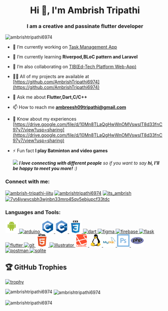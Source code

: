 <h1 align="center">Hi 👋, I'm Ambrish Tripathi</h1>
<h3 align="center">I am a creative and passinate flutter developer</h3>

<p align="left"> <img src="https://komarev.com/ghpvc/?username=ambrishtripathi6974&label=Profile%20views&color=0e75b6&style=flat" alt="ambrishtripathi6974" /> </p>

- 🔭 I’m currently working on [Task Management App](https://github.com/AmbrishTripathi6974/TaskOrganiza)

- 🌱 I’m currently learning **Riverpod,BLoC pattern and Laravel**

- 👯 I’m also collaborating on [TIB(Ed-Tech Platform Web-App)](https://github.com/AmbrishTripathi6974/tib-1)

- 👨‍💻 All of my projects are available at [https://github.com/AmbrishTripathi6974](https://github.com/AmbrishTripathi6974)

- 💬 Ask me about **Flutter,Dart,C/C++**

- 📫 How to reach me **ambreesh09tripathi@gmail.com**

- 📄 Know about my experiences [https://drive.google.com/file/d/10Mn8TLaQgHwWnOMVswslT8d33fnC97y7/view?usp=sharing](https://drive.google.com/file/d/10Mn8TLaQgHwWnOMVswslT8d33fnC97y7/view?usp=sharing)

- ⚡ Fun fact **I play Batminton and video games**

  <img src="https://media.giphy.com/media/LnQjpWaON8nhr21vNW/giphy.gif" width="60"> <em><b>I love connecting with different people</b> so if you want to say <b>hi, I'll be happy to meet you more!</b> :)</em>



<h3 align="left">Connect with me:</h3>
<p align="left">
<a href="https://linkedin.com/in/ambrish-tripathi-iiitu" target="blank"><img align="center" src="https://raw.githubusercontent.com/rahuldkjain/github-profile-readme-generator/master/src/images/icons/Social/linked-in-alt.svg" alt="ambrish-tripathi-iiitu" height="30" width="40" /></a>
<a href="https://kaggle.com/ambrishtripathi6974" target="blank"><img align="center" src="https://raw.githubusercontent.com/rahuldkjain/github-profile-readme-generator/master/src/images/icons/Social/kaggle.svg" alt="ambrishtripathi6974" height="30" width="40" /></a>
<a href="https://instagram.com/its_ambrish" target="blank"><img align="center" src="https://raw.githubusercontent.com/rahuldkjain/github-profile-readme-generator/master/src/images/icons/Social/instagram.svg" alt="its_ambrish" height="30" width="40" /></a>
<a href="https://auth.geeksforgeeks.org/user/7yt4jywvcsbh3wjnbn33mro45qv5ebjupcf33tdc" target="blank"><img align="center" src="https://raw.githubusercontent.com/rahuldkjain/github-profile-readme-generator/master/src/images/icons/Social/geeks-for-geeks.svg" alt="7yt4jywvcsbh3wjnbn33mro45qv5ebjupcf33tdc" height="30" width="40" /></a>
</p>

<h3 align="left">Languages and Tools:</h3>
<p align="left"> <a href="https://developer.android.com" target="_blank" rel="noreferrer"> <img src="https://raw.githubusercontent.com/devicons/devicon/master/icons/android/android-original-wordmark.svg" alt="android" width="40" height="40"/> </a> <a href="https://www.arduino.cc/" target="_blank" rel="noreferrer"> <img src="https://cdn.worldvectorlogo.com/logos/arduino-1.svg" alt="arduino" width="40" height="40"/> </a> <a href="https://www.cprogramming.com/" target="_blank" rel="noreferrer"> <img src="https://raw.githubusercontent.com/devicons/devicon/master/icons/c/c-original.svg" alt="c" width="40" height="40"/> </a> <a href="https://www.w3schools.com/cpp/" target="_blank" rel="noreferrer"> <img src="https://raw.githubusercontent.com/devicons/devicon/master/icons/cplusplus/cplusplus-original.svg" alt="cplusplus" width="40" height="40"/> </a> <a href="https://www.w3schools.com/css/" target="_blank" rel="noreferrer"> <img src="https://raw.githubusercontent.com/devicons/devicon/master/icons/css3/css3-original-wordmark.svg" alt="css3" width="40" height="40"/> </a> <a href="https://dart.dev" target="_blank" rel="noreferrer"> <img src="https://www.vectorlogo.zone/logos/dartlang/dartlang-icon.svg" alt="dart" width="40" height="40"/> </a> <a href="https://www.figma.com/" target="_blank" rel="noreferrer"> <img src="https://www.vectorlogo.zone/logos/figma/figma-icon.svg" alt="figma" width="40" height="40"/> </a> <a href="https://firebase.google.com/" target="_blank" rel="noreferrer"> <img src="https://www.vectorlogo.zone/logos/firebase/firebase-icon.svg" alt="firebase" width="40" height="40"/> </a> <a href="https://flask.palletsprojects.com/" target="_blank" rel="noreferrer"> <img src="https://www.vectorlogo.zone/logos/pocoo_flask/pocoo_flask-icon.svg" alt="flask" width="40" height="40"/> </a> <a href="https://flutter.dev" target="_blank" rel="noreferrer"> <img src="https://www.vectorlogo.zone/logos/flutterio/flutterio-icon.svg" alt="flutter" width="40" height="40"/> </a> <a href="https://git-scm.com/" target="_blank" rel="noreferrer"> <img src="https://www.vectorlogo.zone/logos/git-scm/git-scm-icon.svg" alt="git" width="40" height="40"/> </a> <a href="https://www.w3.org/html/" target="_blank" rel="noreferrer"> <img src="https://raw.githubusercontent.com/devicons/devicon/master/icons/html5/html5-original-wordmark.svg" alt="html5" width="40" height="40"/> </a> <a href="https://www.adobe.com/in/products/illustrator.html" target="_blank" rel="noreferrer"> <img src="https://www.vectorlogo.zone/logos/adobe_illustrator/adobe_illustrator-icon.svg" alt="illustrator" width="40" height="40"/> </a> <a href="https://laravel.com/" target="_blank" rel="noreferrer"> <img src="https://raw.githubusercontent.com/devicons/devicon/master/icons/laravel/laravel-plain-wordmark.svg" alt="laravel" width="40" height="40"/> </a> <a href="https://www.linux.org/" target="_blank" rel="noreferrer"> <img src="https://raw.githubusercontent.com/devicons/devicon/master/icons/linux/linux-original.svg" alt="linux" width="40" height="40"/> </a> <a href="https://www.mysql.com/" target="_blank" rel="noreferrer"> <img src="https://raw.githubusercontent.com/devicons/devicon/master/icons/mysql/mysql-original-wordmark.svg" alt="mysql" width="40" height="40"/> </a> <a href="https://www.photoshop.com/en" target="_blank" rel="noreferrer"> <img src="https://raw.githubusercontent.com/devicons/devicon/master/icons/photoshop/photoshop-line.svg" alt="photoshop" width="40" height="40"/> </a> <a href="https://www.php.net" target="_blank" rel="noreferrer"> <img src="https://raw.githubusercontent.com/devicons/devicon/master/icons/php/php-original.svg" alt="php" width="40" height="40"/> </a> <a href="https://postman.com" target="_blank" rel="noreferrer"> <img src="https://www.vectorlogo.zone/logos/getpostman/getpostman-icon.svg" alt="postman" width="40" height="40"/> </a> <a href="https://www.sqlite.org/" target="_blank" rel="noreferrer"> <img src="https://www.vectorlogo.zone/logos/sqlite/sqlite-icon.svg" alt="sqlite" width="40" height="40"/> </a> </p>


## 🏆 GitHub Trophies

[![trophy](https://github-profile-trophy.vercel.app/?username=ambrishtripathi6974&theme=dracula&column=7)](https://github.com/ryo-ma/github-profile-trophy)

<p><img align="left" src="https://github-readme-stats.vercel.app/api/top-langs?username=ambrishtripathi6974&show_icons=true&locale=en&layout=compact" alt="ambrishtripathi6974" /></p>

<p>&nbsp;<img align="center" src="https://github-readme-stats.vercel.app/api?username=ambrishtripathi6974&show_icons=true&theme=dracula&hide=stars,issues&locale=en" alt="ambrishtripathi6974" /></p>

<p><img align="center" src="https://github-readme-streak-stats.herokuapp.com/?user=ambrishtripathi6974&" alt="ambrishtripathi6974" /></p>

